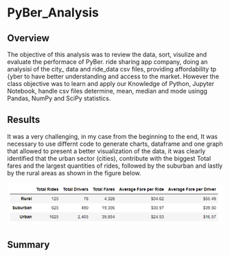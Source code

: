 # PyBer_Analysis
##  Overview
The objective of this analysis was to review the data, sort, visulize  and evaluate the performace of PyBer. ride sharing app company, doing an analysisi of the city_ data and ride_data csv files, providing affordability tp {yber to have better understanding and access to the market. However the class objective was to learn and apply our Knowledge of 
Python, Jupyter Notebook, handle csv files determine, mean, median and mode usingg Pandas, NumPy and SciPy statistics.
##  Results
It was a very challenging, in my case from the beginning to the end, It was necessary to use differnt  code to generate charts, dataframe and one graph that allowed to present a better visualization of the data, it was clearly identified that the urban sector (cities), contribute with the biggest Total fares and the largest quantities of rides, followed by the suburban and lastly by the rural areas as shown in the figure below. 

![This is an image](https://github.com/JJF1962/PyBer_Analysis/blob/main/Capture.%20Comp%20Urban%2C%20rural%20suburban.PNG)

##  Summary
